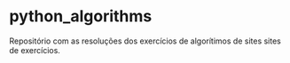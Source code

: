 # python_algorithms
Repositório com as resoluções dos exercícios de algorítimos de sites sites de exercícios.
